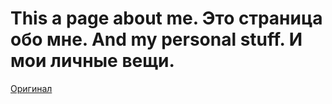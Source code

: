 # This a page about me. Это страница обо мне. And my personal stuff. И мои личные вещи.

[Оригинал](https://github.com/Fjuro/fjuro.github.io)
